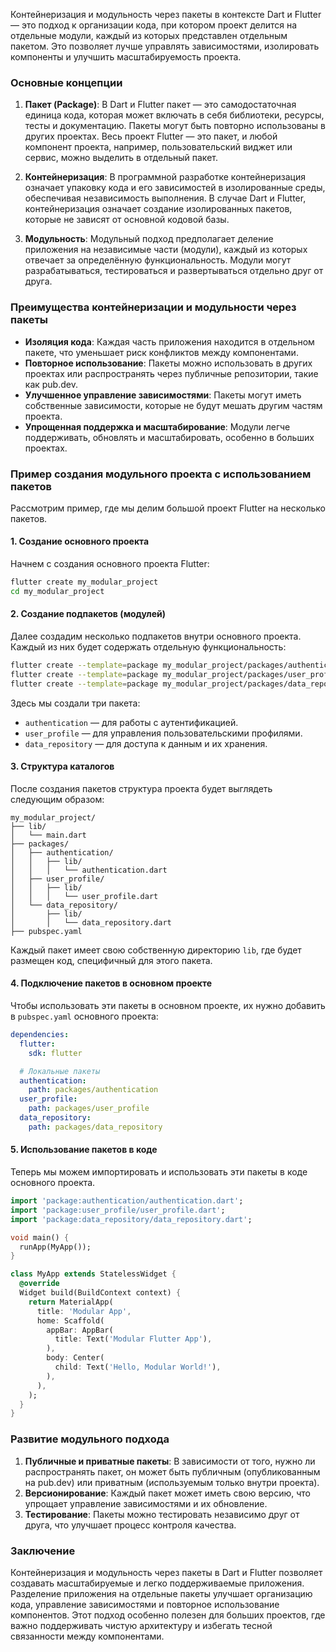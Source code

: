 Контейнеризация и модульность через пакеты в контексте Dart и Flutter — это подход к организации кода, при котором проект делится на отдельные модули, каждый из которых представлен отдельным пакетом. Это позволяет лучше управлять зависимостями, изолировать компоненты и улучшить масштабируемость проекта.

### Основные концепции

1. **Пакет (Package)**: В Dart и Flutter пакет — это самодостаточная единица кода, которая может включать в себя библиотеки, ресурсы, тесты и документацию. Пакеты могут быть повторно использованы в других проектах. Весь проект Flutter — это пакет, и любой компонент проекта, например, пользовательский виджет или сервис, можно выделить в отдельный пакет.

2. **Контейнеризация**: В программной разработке контейнеризация означает упаковку кода и его зависимостей в изолированные среды, обеспечивая независимость выполнения. В случае Dart и Flutter, контейнеризация означает создание изолированных пакетов, которые не зависят от основной кодовой базы.

3. **Модульность**: Модульный подход предполагает деление приложения на независимые части (модули), каждый из которых отвечает за определённую функциональность. Модули могут разрабатываться, тестироваться и развертываться отдельно друг от друга.

### Преимущества контейнеризации и модульности через пакеты

- **Изоляция кода**: Каждая часть приложения находится в отдельном пакете, что уменьшает риск конфликтов между компонентами.
- **Повторное использование**: Пакеты можно использовать в других проектах или распространять через публичные репозитории, такие как pub.dev.
- **Улучшенное управление зависимостями**: Пакеты могут иметь собственные зависимости, которые не будут мешать другим частям проекта.
- **Упрощенная поддержка и масштабирование**: Модули легче поддерживать, обновлять и масштабировать, особенно в больших проектах.

### Пример создания модульного проекта с использованием пакетов

Рассмотрим пример, где мы делим большой проект Flutter на несколько пакетов.

#### 1. Создание основного проекта

Начнем с создания основного проекта Flutter:

```bash
flutter create my_modular_project
cd my_modular_project
```

#### 2. Создание подпакетов (модулей)

Далее создадим несколько подпакетов внутри основного проекта. Каждый из них будет содержать отдельную функциональность:

```bash
flutter create --template=package my_modular_project/packages/authentication
flutter create --template=package my_modular_project/packages/user_profile
flutter create --template=package my_modular_project/packages/data_repository
```

Здесь мы создали три пакета:

- `authentication` — для работы с аутентификацией.
- `user_profile` — для управления пользовательскими профилями.
- `data_repository` — для доступа к данным и их хранения.

#### 3. Структура каталогов

После создания пакетов структура проекта будет выглядеть следующим образом:

```
my_modular_project/
├── lib/
│   └── main.dart
├── packages/
│   ├── authentication/
│   │   ├── lib/
│   │   │   └── authentication.dart
│   ├── user_profile/
│   │   ├── lib/
│   │   │   └── user_profile.dart
│   └── data_repository/
│       ├── lib/
│       │   └── data_repository.dart
├── pubspec.yaml
```

Каждый пакет имеет свою собственную директорию `lib`, где будет размещен код, специфичный для этого пакета.

#### 4. Подключение пакетов в основном проекте

Чтобы использовать эти пакеты в основном проекте, их нужно добавить в `pubspec.yaml` основного проекта:

```yaml
dependencies:
  flutter:
    sdk: flutter

  # Локальные пакеты
  authentication:
    path: packages/authentication
  user_profile:
    path: packages/user_profile
  data_repository:
    path: packages/data_repository
```

#### 5. Использование пакетов в коде

Теперь мы можем импортировать и использовать эти пакеты в коде основного проекта.

```dart
import 'package:authentication/authentication.dart';
import 'package:user_profile/user_profile.dart';
import 'package:data_repository/data_repository.dart';

void main() {
  runApp(MyApp());
}

class MyApp extends StatelessWidget {
  @override
  Widget build(BuildContext context) {
    return MaterialApp(
      title: 'Modular App',
      home: Scaffold(
        appBar: AppBar(
          title: Text('Modular Flutter App'),
        ),
        body: Center(
          child: Text('Hello, Modular World!'),
        ),
      ),
    );
  }
}
```

### Развитие модульного подхода

1. **Публичные и приватные пакеты**: В зависимости от того, нужно ли распространять пакет, он может быть публичным (опубликованным на pub.dev) или приватным (используемым только внутри проекта).
2. **Версионирование**: Каждый пакет может иметь свою версию, что упрощает управление зависимостями и их обновление.
3. **Тестирование**: Пакеты можно тестировать независимо друг от друга, что улучшает процесс контроля качества.

### Заключение

Контейнеризация и модульность через пакеты в Dart и Flutter позволяет создавать масштабируемые и легко поддерживаемые приложения. Разделение приложения на отдельные пакеты улучшает организацию кода, управление зависимостями и повторное использование компонентов. Этот подход особенно полезен для больших проектов, где важно поддерживать чистую архитектуру и избегать тесной связанности между компонентами.